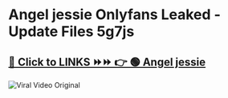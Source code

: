 
 # Angel jessie Onlyfans Leaked - Update Files 5g7js

## <h2><a href="https://clipsfans.com/Angel_jessie&ref=git">🔗 Click to LINKS ⏩⏩ 👉 🟢 Angel jessie </a></h2>

<a href="https://clipsfans.com/Angel_jessie&ref=git" rel="nofollow" data-target="animated-image.originalLink"><img src="https://i.ibb.co.com/xMMVF88/686577567.gif" alt="Viral Video Original" style="max-width: 100%; display: inline-block;" data-target="animated-image.originalImage"></a>


